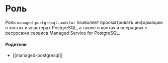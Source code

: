 # Роль

Роль `managed-postgresql.auditor` позволяет просматривать информацию о хостах и кластерах PostgreSQL, а также о квотах и операциях с ресурсами сервиса Managed Service for PostgreSQL.


#### Родители

- [[managed-postgresql]]
